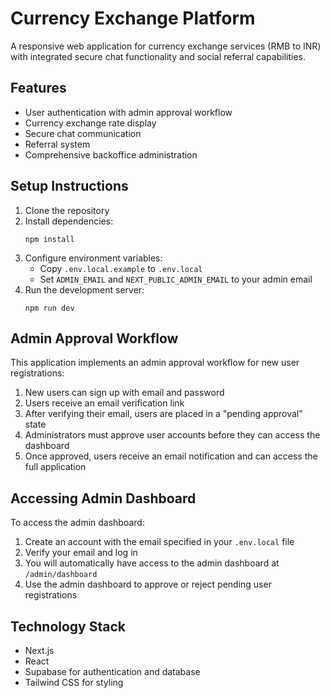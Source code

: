 # Currency Exchange Platform

A responsive web application for currency exchange services (RMB to INR) with integrated secure chat functionality and social referral capabilities.

## Features

- User authentication with admin approval workflow
- Currency exchange rate display
- Secure chat communication
- Referral system
- Comprehensive backoffice administration

## Setup Instructions

1. Clone the repository
2. Install dependencies:
   ```
   npm install
   ```
3. Configure environment variables:
   - Copy `.env.local.example` to `.env.local`
   - Set `ADMIN_EMAIL` and `NEXT_PUBLIC_ADMIN_EMAIL` to your admin email
4. Run the development server:
   ```
   npm run dev
   ```

## Admin Approval Workflow

This application implements an admin approval workflow for new user registrations:

1. New users can sign up with email and password
2. Users receive an email verification link
3. After verifying their email, users are placed in a "pending approval" state
4. Administrators must approve user accounts before they can access the dashboard
5. Once approved, users receive an email notification and can access the full application

## Accessing Admin Dashboard

To access the admin dashboard:

1. Create an account with the email specified in your `.env.local` file
2. Verify your email and log in
3. You will automatically have access to the admin dashboard at `/admin/dashboard`
4. Use the admin dashboard to approve or reject pending user registrations

## Technology Stack

- Next.js
- React
- Supabase for authentication and database
- Tailwind CSS for styling
